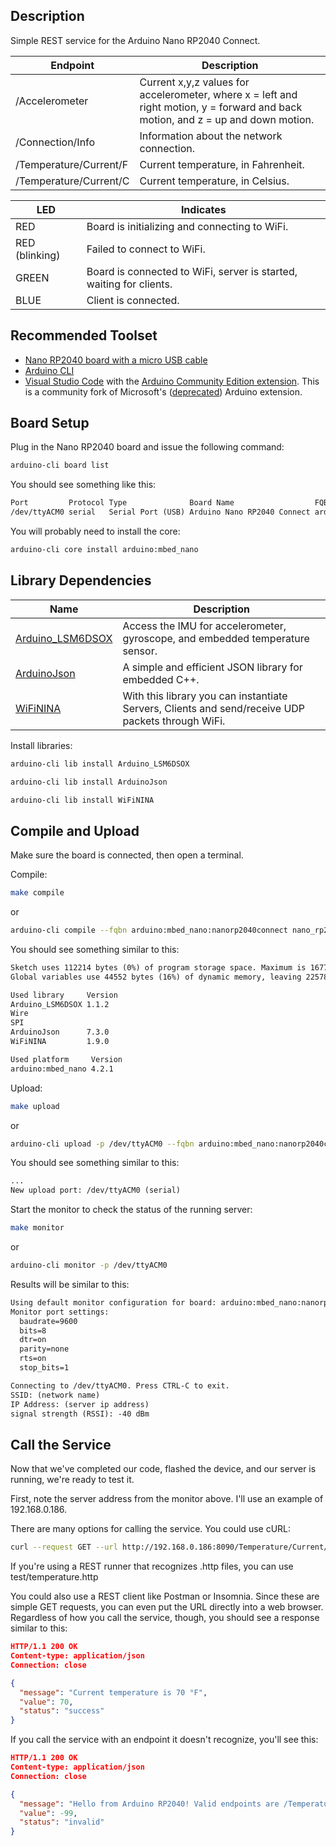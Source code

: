## Description

Simple REST service for the Arduino Nano RP2040 Connect.

Endpoint | Description
-------- | -----------
/Accelerometer | Current x,y,z values for accelerometer, where x = left and right motion, y = forward and back motion, and z = up and down motion.
/Connection/Info | Information about the network connection.
/Temperature/Current/F | Current temperature, in Fahrenheit.
/Temperature/Current/C | Current temperature, in Celsius.

LED | Indicates
--- | ---------
RED | Board is initializing and connecting to WiFi.
RED (blinking) | Failed to connect to WiFi.
GREEN | Board is connected to WiFi, server is started, waiting for clients.
BLUE | Client is connected.

## Recommended Toolset

* [Nano RP2040 board with a micro USB cable](https://www.amazon.com/dp/B095J4KFVT)
* [Arduino CLI](https://docs.arduino.cc/arduino-cli/)
* [Visual Studio Code](https://code.visualstudio.com/) with the [Arduino Community Edition extension](https://marketplace.visualstudio.com/items?itemName=vscode-arduino.vscode-arduino-community). This is a community fork of Microsoft's ([deprecated](https://github.com/microsoft/vscode-arduino/issues/1757)) Arduino extension.

## Board Setup

Plug in the Nano RP2040 board and issue the following command:

```bash
arduino-cli board list
```

You should see something like this:

```txt
Port         Protocol Type              Board Name                  FQBN                                Core
/dev/ttyACM0 serial   Serial Port (USB) Arduino Nano RP2040 Connect arduino:mbed_nano:nanorp2040connect arduino:mbed_nano
```

You will probably need to install the core:

```bash
arduino-cli core install arduino:mbed_nano
```

## Library Dependencies

Name | Description
---- | -----------
[Arduino_LSM6DSOX](https://docs.arduino.cc/libraries/arduino_lsm6dsox/) | Access the IMU for accelerometer, gyroscope, and embedded temperature sensor.
[ArduinoJson](https://docs.arduino.cc/libraries/arduinojson/) | A simple and efficient JSON library for embedded C++.
[WiFiNINA](https://docs.arduino.cc/libraries/wifinina/) | With this library you can instantiate Servers, Clients and send/receive UDP packets through WiFi.

Install libraries:

```bash
arduino-cli lib install Arduino_LSM6DSOX

arduino-cli lib install ArduinoJson

arduino-cli lib install WiFiNINA
```

## Compile and Upload

Make sure the board is connected, then open a terminal.

Compile:

```bash
make compile
```

or

```bash
arduino-cli compile --fqbn arduino:mbed_nano:nanorp2040connect nano_rp2040_rest
```

You should see something similar to this:

```txt
Sketch uses 112214 bytes (0%) of program storage space. Maximum is 16777216 bytes.
Global variables use 44552 bytes (16%) of dynamic memory, leaving 225784 bytes for local variables. Maximum is 270336 bytes.

Used library     Version
Arduino_LSM6DSOX 1.1.2
Wire
SPI
ArduinoJson      7.3.0
WiFiNINA         1.9.0

Used platform     Version
arduino:mbed_nano 4.2.1 
```

Upload:

```bash
make upload
```

or

```bash
arduino-cli upload -p /dev/ttyACM0 --fqbn arduino:mbed_nano:nanorp2040connect nano_rp2040_rest
```

You should see something similar to this:

```txt
...
New upload port: /dev/ttyACM0 (serial)
```

Start the monitor to check the status of the running server:

```bash
make monitor
```

or

```bash
arduino-cli monitor -p /dev/ttyACM0
```

Results will be similar to this:

```txt
Using default monitor configuration for board: arduino:mbed_nano:nanorp2040connect
Monitor port settings:
  baudrate=9600
  bits=8
  dtr=on
  parity=none
  rts=on
  stop_bits=1

Connecting to /dev/ttyACM0. Press CTRL-C to exit.
SSID: (network name)
IP Address: (server ip address)
signal strength (RSSI): -40 dBm
```

## Call the Service

Now that we've completed our code, flashed the device, and our server is running, we're ready to test it.

First, note the server address from the monitor above.  I'll use an example of 192.168.0.186.

There are many options for calling the service.  You could use cURL:

```bash
curl --request GET --url http://192.168.0.186:8090/Temperature/Current/F
```

If you're using a REST runner that recognizes .http files, you can use test/temperature.http

You could also use a REST client like Postman or Insomnia.  Since these are simple GET requests, you can even put the URL directly into a web browser.  Regardless of how you call the service, though, you should see a response similar to this:

```json
HTTP/1.1 200 OK
Content-type: application/json
Connection: close

{
  "message": "Current temperature is 70 °F",
  "value": 70,
  "status": "success"
}
```

If you call the service with an endpoint it doesn't recognize, you'll see this:

```json
HTTP/1.1 200 OK
Content-type: application/json
Connection: close

{
  "message": "Hello from Arduino RP2040! Valid endpoints are /Temperature/Current/F and /Temperature/Current/C",
  "value": -99,
  "status": "invalid"
}
```
